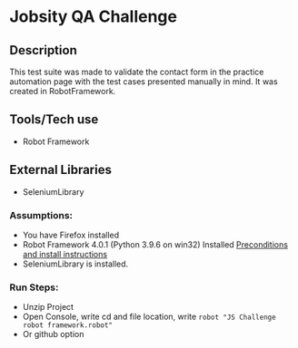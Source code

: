 # Jobsity QA Challenge

## Description

This test suite was made to validate the contact form in the practice automation page with the test cases presented manually in mind. It was created in RobotFramework. 

## Tools/Tech use

* Robot Framework


## External Libraries 

* SeleniumLibrary

### Assumptions:

* You have Firefox installed 
* Robot Framework 4.0.1 (Python 3.9.6 on win32) Installed [Preconditions and install instructions](https://robotframework.org/robotframework/latest/RobotFrameworkUserGuide.html#preconditions)
* SeleniumLibrary is installed.

### Run Steps:

* Unzip Project
* Open Console, write cd and file location, write `robot "JS Challenge robot framework.robot"`
* Or github option 
